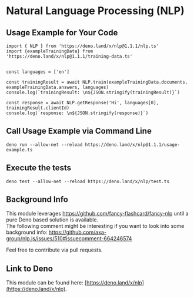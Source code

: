 # Natural Language Processing (NLP)

## Usage Example for Your Code
```
import { NLP } from 'https://deno.land/x/nlp@1.1.1/nlp.ts'
import {exampleTrainingData} from 'https://deno.land/x/nlp@1.1.1/training-data.ts'


const languages = ['en']

const trainingResult = await NLP.train(exampleTrainingData.documents, exampleTrainingData.answers, languages)
console.log(`trainingResult: \n${JSON.stringify(trainingResult)}`)

const response = await NLP.getResponse('Hi', languages[0], trainingResult.clientId)
console.log(`response: \n${JSON.stringify(response)}`)
```

## Call Usage Example via Command Line
```
deno run --allow-net --reload https://deno.land/x/nlp@1.1.1/usage-example.ts
```

## Execute the tests
```
deno test --allow-net --reload https://deno.land/x/nlp/test.ts

``` 

## Background Info
This module leverages https://github.com/fancy-flashcard/fancy-nlp until a pure Deno based solution is available.  
The following comment might be interesting if you want to look into some background info: https://github.com/axa-group/nlp.js/issues/510#issuecomment-664246574  

Feel free to contribute via pull requests. 

## Link to Deno
This module can be found here: [https://deno.land/x/nlp](https://deno.land/x/nlp).

